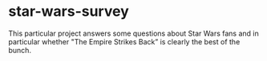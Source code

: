 # star-wars-survey
This particular project answers some questions about Star Wars fans and in particular whether "The Empire Strikes Back” is clearly the best of the bunch. 
